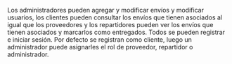 Los administradores pueden agregar y modificar envíos y modificar usuarios, los 
clientes pueden consultar los envíos que tienen asociados al igual que los 
proveedores y los repartidores pueden ver los envíos que tienen asociados y 
marcarlos como entregados. Todos se pueden registrar e iniciar sesión. Por 
defecto se registran como cliente, luego un administrador puede asignarles el rol 
de proveedor, repartidor o administrador.
